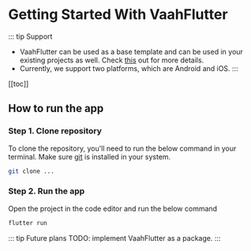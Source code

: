 # Getting Started With VaahFlutter

::: tip Support
- VaahFlutter can be used as a base template and can be used in your existing projects as well. Check [this](./update-basic-configs.md) out for more details.
- Currently, we support two platforms, which are Android and iOS.
:::

[[toc]]

## How to run the app

### Step 1. Clone repository

To clone the repository, you'll need to run the below command in your terminal. Make sure [git](https://git-scm.com/downloads) is installed in your system.

```bash
git clone ...
```

### Step 2. Run the app

Open the project in the code editor and run the below command

```bash
flutter run
```

::: tip Future plans
TODO: implement VaahFlutter as a package.
:::
